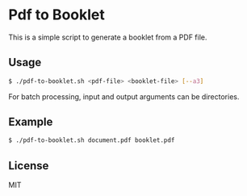 # Pdf to Booklet

This is a simple script to generate a booklet from a PDF file.

## Usage

```bash
$ ./pdf-to-booklet.sh <pdf-file> <booklet-file> [--a3]
```

For batch processing, input and output arguments can be directories.

## Example

```bash
$ ./pdf-to-booklet.sh document.pdf booklet.pdf
```

## License

MIT
